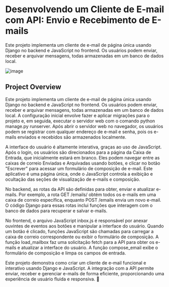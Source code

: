 # Desenvolvendo um Cliente de E-mail com API: Envio e Recebimento de E-mails


Este projeto implementa um cliente de e-mail de página única usando Django no backend e JavaScript no frontend. Os usuários podem enviar, receber e arquivar mensagens, todas armazenadas em um banco de dados local.

![image](https://github.com/user-attachments/assets/d48767a4-34af-4691-a47f-08742d8976d7)

## Project Overview

Este projeto implementa um cliente de e-mail de página única usando Django no backend e JavaScript no frontend. Os usuários podem enviar, receber e arquivar mensagens, todas armazenadas em um banco de dados local. A configuração inicial envolve fazer e aplicar migrações para o projeto e, em seguida, executar o servidor web com o comando python manage.py runserver. Após abrir o servidor web no navegador, os usuários podem se registrar com qualquer endereço de e-mail e senha, pois os e-mails enviados e recebidos são armazenados localmente.

A interface do usuário é altamente interativa, graças ao uso de JavaScript. Após o login, os usuários são direcionados para a página da Caixa de Entrada, que inicialmente estará em branco. Eles podem navegar entre as caixas de correio Enviadas e Arquivadas usando botões, e clicar no botão "Escrever" para acessar um formulário de composição de e-mail. Este aplicativo é uma página única, onde o JavaScript controla a exibição e ocultação das seções de visualização de e-mails e composição.

No backend, as rotas da API são definidas para obter, enviar e atualizar e-mails. Por exemplo, a rota GET /emails/<mailbox> obtém todos os e-mails em uma caixa de correio específica, enquanto POST /emails envia um novo e-mail. O código Django para essas rotas inclui funções que interagem com o banco de dados para recuperar e salvar e-mails.

No frontend, o arquivo JavaScript inbox.js é responsável por anexar ouvintes de eventos aos botões e manipular a interface do usuário. Quando um botão é clicado, funções JavaScript são chamadas para carregar a caixa de correio correspondente ou exibir o formulário de composição. A função load_mailbox faz uma solicitação fetch para a API para obter os e-mails e atualizar a interface do usuário. A função compose_email exibe o formulário de composição e limpa os campos de entrada.

Este projeto demonstra como criar um cliente de e-mail funcional e interativo usando Django e JavaScript. A integração com a API permite enviar, receber e gerenciar e-mails de forma eficiente, proporcionando uma experiência de usuário fluida e responsiva. 🚀


